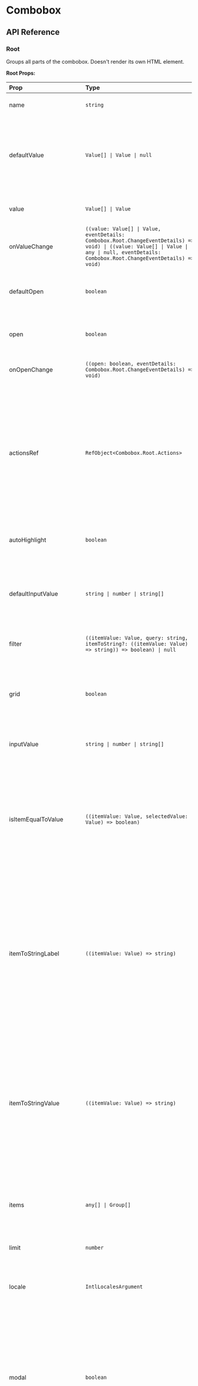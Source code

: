 # Combobox

[//]: types.ts '<-- Autogenerated By (do not edit the following markdown directly)'

## API Reference

### Root

Groups all parts of the combobox. Doesn't render its own HTML element.

**Root Props:**

| Prop                  | Type                                                                                                                                                                                          | Default   | Description                                                                                                                                                                                                                                                                                                                                                                                                                        |
| :-------------------- | :-------------------------------------------------------------------------------------------------------------------------------------------------------------------------------------------- | :-------- | :--------------------------------------------------------------------------------------------------------------------------------------------------------------------------------------------------------------------------------------------------------------------------------------------------------------------------------------------------------------------------------------------------------------------------------- |
| name                  | `string`                                                                                                                                                                                      | -         | Identifies the field when a form is submitted.                                                                                                                                                                                                                                                                                                                                                                                     |
| defaultValue          | `Value[] \| Value \| null`                                                                                                                                                                    | -         | The uncontrolled selected value of the combobox when it's initially rendered.To render a controlled combobox, use the `value` prop instead.                                                                                                                                                                                                                                                                                        |
| value                 | `Value[] \| Value`                                                                                                                                                                            | -         | The selected value of the combobox. Use when controlled.                                                                                                                                                                                                                                                                                                                                                                           |
| onValueChange         | `((value: Value[] \| Value, eventDetails: Combobox.Root.ChangeEventDetails) => void) \| ((value: Value[] \| Value \| any \| null, eventDetails: Combobox.Root.ChangeEventDetails) => void)`   | -         | Event handler called when the selected value of the combobox changes.                                                                                                                                                                                                                                                                                                                                                              |
| defaultOpen           | `boolean`                                                                                                                                                                                     | `false`   | Whether the popup is initially open.To render a controlled popup, use the `open` prop instead.                                                                                                                                                                                                                                                                                                                                     |
| open                  | `boolean`                                                                                                                                                                                     | -         | Whether the popup is currently open. Use when controlled.                                                                                                                                                                                                                                                                                                                                                                          |
| onOpenChange          | `((open: boolean, eventDetails: Combobox.Root.ChangeEventDetails) => void)`                                                                                                                   | -         | Event handler called when the popup is opened or closed.                                                                                                                                                                                                                                                                                                                                                                           |
| actionsRef            | `RefObject<Combobox.Root.Actions>`                                                                                                                                                            | -         | A ref to imperative actions.`unmount`: When specified, the combobox will not be unmounted when closed. Instead, the `unmount` function must be called to unmount the combobox manually. Useful when the combobox's animation is controlled by an external library.                                                                                                                                                                 |
| autoHighlight         | `boolean`                                                                                                                                                                                     | `false`   | Whether to automatically highlight the first item while filtering.                                                                                                                                                                                                                                                                                                                                                                 |
| defaultInputValue     | `string \| number \| string[]`                                                                                                                                                                | -         | The uncontrolled input value when initially rendered.To render a controlled input, use the `inputValue` prop instead.                                                                                                                                                                                                                                                                                                              |
| filter                | `((itemValue: Value, query: string, itemToString?: ((itemValue: Value) => string)) => boolean) \| null`                                                                                       | -         | Filter function used to match items vs input query.                                                                                                                                                                                                                                                                                                                                                                                |
| grid                  | `boolean`                                                                                                                                                                                     | `false`   | Whether list items are presented in a grid layout. When enabled, arrow keys navigate across rows and columns inferred from DOM rows.                                                                                                                                                                                                                                                                                               |
| inputValue            | `string \| number \| string[]`                                                                                                                                                                | -         | The input value of the combobox. Use when controlled.                                                                                                                                                                                                                                                                                                                                                                              |
| isItemEqualToValue    | `((itemValue: Value, selectedValue: Value) => boolean)`                                                                                                                                       | -         | Custom comparison logic used to determine if a combobox item value matches the current selected value. Useful when item values are objects without matching referentially. Defaults to `Object.is` comparison.                                                                                                                                                                                                                     |
| itemToStringLabel     | `((itemValue: Value) => string)`                                                                                                                                                              | -         | When the item values are objects (`<Combobox.Item value={object}>`), this function converts the object value to a string representation for display in the input. If the shape of the object is `{ value, label }`, the label will be used automatically without needing to specify this prop.                                                                                                                                     |
| itemToStringValue     | `((itemValue: Value) => string)`                                                                                                                                                              | -         | When the item values are objects (`<Combobox.Item value={object}>`), this function converts the object value to a string representation for form submission. If the shape of the object is `{ value, label }`, the value will be used automatically without needing to specify this prop.                                                                                                                                          |
| items                 | `any[] \| Group[]`                                                                                                                                                                            | -         | The items to be displayed in the list. Can be either a flat array of items or an array of groups with items.                                                                                                                                                                                                                                                                                                                       |
| limit                 | `number`                                                                                                                                                                                      | `-1`      | The maximum number of items to display in the list.                                                                                                                                                                                                                                                                                                                                                                                |
| locale                | `IntlLocalesArgument`                                                                                                                                                                         | -         | The locale to use for string comparison. Defaults to the user's runtime locale.                                                                                                                                                                                                                                                                                                                                                    |
| modal                 | `boolean`                                                                                                                                                                                     | `false`   | Determines if the popup enters a modal state when open.`true`: user interaction is limited to the popup: document page scroll is locked and pointer interactions on outside elements are disabled., `false`: user interaction with the rest of the document is allowed.                                                                                                                                                            |
| multiple              | `boolean \| undefined`                                                                                                                                                                        | `false`   | Whether multiple items can be selected.                                                                                                                                                                                                                                                                                                                                                                                            |
| onInputValueChange    | `((inputValue: string, eventDetails: Combobox.Root.ChangeEventDetails) => void)`                                                                                                              | -         | Event handler called when the input value changes.                                                                                                                                                                                                                                                                                                                                                                                 |
| onItemHighlighted     | `((highlightedValue: Value \| undefined, eventDetails: Combobox.Root.HighlightEventDetails) => void)`                                                                                         | -         | Callback fired when an item is highlighted or unhighlighted. Receives the highlighted item value (or `undefined` if no item is highlighted) and event details with a `reason` property describing why the highlight changed. The `reason` can be:`'keyboard'`: the highlight changed due to keyboard navigation., `'pointer'`: the highlight changed due to pointer hovering., `'none'`: the highlight changed programmatically.   |
| onOpenChangeComplete  | `((open: boolean) => void)`                                                                                                                                                                   | -         | Event handler called after any animations complete when the popup is opened or closed.                                                                                                                                                                                                                                                                                                                                             |
| openOnInputClick      | `boolean`                                                                                                                                                                                     | `true`    | Whether the popup opens when clicking the input.                                                                                                                                                                                                                                                                                                                                                                                   |
| virtualized           | `boolean`                                                                                                                                                                                     | `false`   | Whether the items are being externally virtualized.                                                                                                                                                                                                                                                                                                                                                                                |
| disabled              | `boolean`                                                                                                                                                                                     | `false`   | Whether the component should ignore user interaction.                                                                                                                                                                                                                                                                                                                                                                              |
| readOnly              | `boolean`                                                                                                                                                                                     | `false`   | Whether the user should be unable to choose a different option from the popup.                                                                                                                                                                                                                                                                                                                                                     |
| required              | `boolean`                                                                                                                                                                                     | `false`   | Whether the user must choose a value before submitting a form.                                                                                                                                                                                                                                                                                                                                                                     |
| inputRef              | `Ref<HTMLInputElement>`                                                                                                                                                                       | -         | A ref to the hidden input element.                                                                                                                                                                                                                                                                                                                                                                                                 |
| id                    | `string`                                                                                                                                                                                      | -         | The id of the component.                                                                                                                                                                                                                                                                                                                                                                                                           |
| children              | `ReactNode`                                                                                                                                                                                   | -         | -                                                                                                                                                                                                                                                                                                                                                                                                                                  |

### Trigger

A button that opens the popup. Renders a `<button>` element.

**Trigger Props:**

| Prop           | Type                                                                                    | Default   | Description                                                                                                                                                                              |
| :------------- | :-------------------------------------------------------------------------------------- | :-------- | :--------------------------------------------------------------------------------------------------------------------------------------------------------------------------------------- |
| nativeButton   | `boolean`                                                                               | `true`    | Whether the component renders a native `<button>` element when replacing it via the `render` prop. Set to `false` if the rendered element is not a button (e.g. `<div>`).                |
| disabled       | `boolean`                                                                               | `false`   | Whether the component should ignore user interaction.                                                                                                                                    |
| className      | `string \| ((state: Combobox.Trigger.State) => string)`                                 | -         | CSS class applied to the element, or a function that returns a class based on the component’s state.                                                                                     |
| render         | `ReactElement \| ((props: HTMLProps, state: Combobox.Trigger.State) => ReactElement)`   | -         | Allows you to replace the component’s HTML element with a different tag, or compose it with another component.Accepts a `ReactElement` or a function that returns the element to render. |

**Trigger Data Attributes:**

| Attribute             | Type    | Description                                                                   |
| :-------------------- | :------ | :---------------------------------------------------------------------------- |
| data-popup-open       | -       | Present when the corresponding popup is open.                                 |
| data-pressed          | -       | Present when the trigger is pressed.                                          |
| data-disabled         | -       | Present when the component is disabled.                                       |
| data-readonly         | -       | Present when the component is readonly.                                       |
| data-required         | -       | Present when the component is required.                                       |
| data-valid            | -       | Present when the component is in valid state (when wrapped in Field.Root).    |
| data-invalid          | -       | Present when the component is in invalid state (when wrapped in Field.Root).  |
| data-dirty            | -       | Present when the component's value has changed (when wrapped in Field.Root).  |
| data-touched          | -       | Present when the component has been touched (when wrapped in Field.Root).     |
| data-filled           | -       | Present when the component has a value (when wrapped in Field.Root).          |
| data-focused          | -       | Present when the trigger is focused (when wrapped in Field.Root).             |

### Trigger.Props

Re-export of [Trigger](#trigger) props.

### Trigger.State

```typescript
type ComboboxTriggerState = {
  open: boolean;
  disabled: boolean;
  touched: boolean;
  dirty: boolean;
  valid: boolean | null;
  filled: boolean;
  focused: boolean;
};
```

### Value

The current value of the combobox. Doesn't render its own HTML element.

**Value Props:**

| Prop           | Type                                                 | Default | Description |
| :------------- | :--------------------------------------------------- | :------ | :---------- |
| children       | `ReactNode \| ((selectedValue: any) => ReactNode)`   | -       | -           |

### Value.Props

Re-export of [Value](#value) props.

### Value.State

```typescript
type ComboboxValueState = {};
```

### Input

A text input to search for items in the list. Renders an `<input>` element.

**Input Props:**

| Prop           | Type                                                                                    | Default   | Description                                                                                                                                                                              |
| :------------- | :-------------------------------------------------------------------------------------- | :-------- | :--------------------------------------------------------------------------------------------------------------------------------------------------------------------------------------- |
| disabled       | `boolean`                                                                               | `false`   | Whether the component should ignore user interaction.                                                                                                                                    |
| className      | `string \| ((state: Combobox.Input.State) => string)`                                   | -         | CSS class applied to the element, or a function that returns a class based on the component’s state.                                                                                     |
| render         | `ReactElement \| ((props: HTMLProps, state: Combobox.Input.State) => ReactElement)`     | -         | Allows you to replace the component’s HTML element with a different tag, or compose it with another component.Accepts a `ReactElement` or a function that returns the element to render. |

**Input Data Attributes:**

| Attribute             | Type    | Description                                                                   |
| :-------------------- | :------ | :---------------------------------------------------------------------------- |
| data-popup-open       | -       | Present when the corresponding popup is open.                                 |
| data-pressed          | -       | Present when the input is pressed.                                            |
| data-disabled         | -       | Present when the component is disabled.                                       |
| data-readonly         | -       | Present when the component is readonly.                                       |
| data-required         | -       | Present when the component is required.                                       |
| data-valid            | -       | Present when the component is in valid state (when wrapped in Field.Root).    |
| data-invalid          | -       | Present when the component is in invalid state (when wrapped in Field.Root).  |
| data-dirty            | -       | Present when the component's value has changed (when wrapped in Field.Root).  |
| data-touched          | -       | Present when the component has been touched (when wrapped in Field.Root).     |
| data-filled           | -       | Present when the component has a value (when wrapped in Field.Root).          |
| data-focused          | -       | Present when the input is focused (when wrapped in Field.Root).               |

### Input.Props

Re-export of [Input](#input) props.

### Input.State

```typescript
type ComboboxInputState = {
  open: boolean;
  disabled: boolean;
  touched: boolean;
  dirty: boolean;
  valid: boolean | null;
  filled: boolean;
  focused: boolean;
};
```

### Icon

An icon that indicates that the trigger button opens the popup. Renders a `<span>` element.

**Icon Props:**

| Prop           | Type                                                                                    | Default | Description                                                                                                                                                                              |
| :------------- | :-------------------------------------------------------------------------------------- | :------ | :--------------------------------------------------------------------------------------------------------------------------------------------------------------------------------------- |
| className      | `string \| ((state: Combobox.Icon.State) => string)`                                    | -       | CSS class applied to the element, or a function that returns a class based on the component’s state.                                                                                     |
| render         | `ReactElement \| ((props: HTMLProps, state: Combobox.Icon.State) => ReactElement)`      | -       | Allows you to replace the component’s HTML element with a different tag, or compose it with another component.Accepts a `ReactElement` or a function that returns the element to render. |

### Icon.Props

Re-export of [Icon](#icon) props.

### Icon.State

```typescript
type ComboboxIconState = {};
```

### Clear

Clears the value when clicked. Renders a `<button>` element.

**Clear Props:**

| Prop           | Type                                                                                    | Default   | Description                                                                                                                                                                              |
| :------------- | :-------------------------------------------------------------------------------------- | :-------- | :--------------------------------------------------------------------------------------------------------------------------------------------------------------------------------------- |
| nativeButton   | `boolean`                                                                               | `true`    | Whether the component renders a native `<button>` element when replacing it via the `render` prop. Set to `false` if the rendered element is not a button (e.g. `<div>`).                |
| disabled       | `boolean`                                                                               | `false`   | Whether the component should ignore user interaction.                                                                                                                                    |
| className      | `string \| ((state: Combobox.Clear.State) => string)`                                   | -         | CSS class applied to the element, or a function that returns a class based on the component’s state.                                                                                     |
| keepMounted    | `boolean`                                                                               | `false`   | Whether the component should remain mounted in the DOM when not visible.                                                                                                                 |
| render         | `ReactElement \| ((props: HTMLProps, state: Combobox.Clear.State) => ReactElement)`     | -         | Allows you to replace the component’s HTML element with a different tag, or compose it with another component.Accepts a `ReactElement` or a function that returns the element to render. |

### Clear.Props

Re-export of [Clear](#clear) props.

### Clear.State

```typescript
type ComboboxClearState = {
  open: boolean;
  disabled: boolean;
  transitionStatus: TransitionStatus;
};
```

### List

A list container for the items. Renders a `<div>` element.

**List Props:**

| Prop           | Type                                                                                    | Default | Description                                                                                                                                                                              |
| :------------- | :-------------------------------------------------------------------------------------- | :------ | :--------------------------------------------------------------------------------------------------------------------------------------------------------------------------------------- |
| children       | `ReactNode \| ((item: any, index: number) => ReactNode)`                                | -       | -                                                                                                                                                                                        |
| className      | `string \| ((state: Combobox.List.State) => string)`                                    | -       | CSS class applied to the element, or a function that returns a class based on the component’s state.                                                                                     |
| render         | `ReactElement \| ((props: HTMLProps, state: Combobox.List.State) => ReactElement)`      | -       | Allows you to replace the component’s HTML element with a different tag, or compose it with another component.Accepts a `ReactElement` or a function that returns the element to render. |

### List.Props

Re-export of [List](#list) props.

### List.State

```typescript
type ComboboxListState = { empty: boolean };
```

### Portal

A portal element that moves the popup to a different part of the DOM. By default, the portal element is appended to `<body>`. Renders a `<div>` element.

**Portal Props:**

| Prop           | Type                                                                                    | Default   | Description                                                                                                                                                                              |
| :------------- | :-------------------------------------------------------------------------------------- | :-------- | :--------------------------------------------------------------------------------------------------------------------------------------------------------------------------------------- |
| container      | `HTMLElement \| ShadowRoot \| RefObject<HTMLElement \| ShadowRoot \| null> \| null`     | -         | A parent element to render the portal element into.                                                                                                                                      |
| className      | `string \| ((state: Combobox.Portal.State) => string)`                                  | -         | CSS class applied to the element, or a function that returns a class based on the component’s state.                                                                                     |
| keepMounted    | `boolean`                                                                               | `false`   | Whether to keep the portal mounted in the DOM while the popup is hidden.                                                                                                                 |
| render         | `ReactElement \| ((props: HTMLProps, state: Combobox.Portal.State) => ReactElement)`    | -         | Allows you to replace the component’s HTML element with a different tag, or compose it with another component.Accepts a `ReactElement` or a function that returns the element to render. |

### Portal.Props

Re-export of [Portal](#portal) props.

### Backdrop

An overlay displayed beneath the popup. Renders a `<div>` element.

**Backdrop Props:**

| Prop           | Type                                                                                    | Default | Description                                                                                                                                                                              |
| :------------- | :-------------------------------------------------------------------------------------- | :------ | :--------------------------------------------------------------------------------------------------------------------------------------------------------------------------------------- |
| className      | `string \| ((state: Combobox.Backdrop.State) => string)`                                | -       | CSS class applied to the element, or a function that returns a class based on the component’s state.                                                                                     |
| render         | `ReactElement \| ((props: HTMLProps, state: Combobox.Backdrop.State) => ReactElement)`  | -       | Allows you to replace the component’s HTML element with a different tag, or compose it with another component.Accepts a `ReactElement` or a function that returns the element to render. |

**Backdrop Data Attributes:**

| Attribute             | Type    | Description                                |
| :-------------------- | :------ | :----------------------------------------- |
| data-open             | -       | Present when the popup is open.            |
| data-closed           | -       | Present when the popup is closed.          |
| data-starting-style   | -       | Present when the popup is animating in.    |
| data-ending-style     | -       | Present when the popup is animating out.   |

### Backdrop.Props

Re-export of [Backdrop](#backdrop) props.

### Backdrop.State

```typescript
type ComboboxBackdropState = { open: boolean; transitionStatus: TransitionStatus };
```

### Positioner

Positions the popup against the trigger. Renders a `<div>` element.

**Positioner Props:**

| Prop                  | Type                                                                                                               | Default                 | Description                                                                                                                                                                                                                                                                                                                                                                                                                                                                                                                                                                                                                                         |
| :-------------------- | :----------------------------------------------------------------------------------------------------------------- | :---------------------- | :-------------------------------------------------------------------------------------------------------------------------------------------------------------------------------------------------------------------------------------------------------------------------------------------------------------------------------------------------------------------------------------------------------------------------------------------------------------------------------------------------------------------------------------------------------------------------------------------------------------------------------------------------- |
| collisionAvoidance    | `CollisionAvoidance`                                                                                               | -                       | Determines how to handle collisions when positioning the popup.                                                                                                                                                                                                                                                                                                                                                                                                                                                                                                                                                                                     |
| align                 | `Align`                                                                                                            | `'center'`              | How to align the popup relative to the specified side.                                                                                                                                                                                                                                                                                                                                                                                                                                                                                                                                                                                              |
| alignOffset           | `number \| OffsetFunction`                                                                                         | `0`                     | Additional offset along the alignment axis in pixels. Also accepts a function that returns the offset to read the dimensions of the anchor and positioner elements, along with its side and alignment.The function takes a `data` object parameter with the following properties:`data.anchor`: the dimensions of the anchor element with properties `width` and `height`., `data.positioner`: the dimensions of the positioner element with properties `width` and `height`., `data.side`: which side of the anchor element the positioner is aligned against., `data.align`: how the positioner is aligned relative to the specified side.        |
| side                  | `Side`                                                                                                             | `'bottom'`              | Which side of the anchor element to align the popup against. May automatically change to avoid collisions.                                                                                                                                                                                                                                                                                                                                                                                                                                                                                                                                          |
| sideOffset            | `number \| OffsetFunction`                                                                                         | `0`                     | Distance between the anchor and the popup in pixels. Also accepts a function that returns the distance to read the dimensions of the anchor and positioner elements, along with its side and alignment.The function takes a `data` object parameter with the following properties:`data.anchor`: the dimensions of the anchor element with properties `width` and `height`., `data.positioner`: the dimensions of the positioner element with properties `width` and `height`., `data.side`: which side of the anchor element the positioner is aligned against., `data.align`: how the positioner is aligned relative to the specified side.       |
| arrowPadding          | `number`                                                                                                           | `5`                     | Minimum distance to maintain between the arrow and the edges of the popup.Use it to prevent the arrow element from hanging out of the rounded corners of a popup.                                                                                                                                                                                                                                                                                                                                                                                                                                                                                   |
| anchor                | `Element \| VirtualElement \| RefObject<Element \| null> \| (() => Element \| VirtualElement \| null) \| null`     | -                       | An element to position the popup against. By default, the popup will be positioned against the trigger.                                                                                                                                                                                                                                                                                                                                                                                                                                                                                                                                             |
| collisionBoundary     | `Boundary`                                                                                                         | `'clipping-ancestors'`  | An element or a rectangle that delimits the area that the popup is confined to.                                                                                                                                                                                                                                                                                                                                                                                                                                                                                                                                                                     |
| collisionPadding      | `Padding`                                                                                                          | `5`                     | Additional space to maintain from the edge of the collision boundary.                                                                                                                                                                                                                                                                                                                                                                                                                                                                                                                                                                               |
| sticky                | `boolean`                                                                                                          | `false`                 | Whether to maintain the popup in the viewport after the anchor element was scrolled out of view.                                                                                                                                                                                                                                                                                                                                                                                                                                                                                                                                                    |
| positionMethod        | `'fixed' \| 'absolute'`                                                                                            | `'absolute'`            | Determines which CSS `position` property to use.                                                                                                                                                                                                                                                                                                                                                                                                                                                                                                                                                                                                    |
| trackAnchor           | `boolean`                                                                                                          | `true`                  | Whether the popup tracks any layout shift of its positioning anchor.                                                                                                                                                                                                                                                                                                                                                                                                                                                                                                                                                                                |
| className             | `string \| ((state: Combobox.Positioner.State) => string)`                                                         | -                       | CSS class applied to the element, or a function that returns a class based on the component’s state.                                                                                                                                                                                                                                                                                                                                                                                                                                                                                                                                                |
| render                | `ReactElement \| ((props: HTMLProps, state: Combobox.Positioner.State) => ReactElement)`                           | -                       | Allows you to replace the component’s HTML element with a different tag, or compose it with another component.Accepts a `ReactElement` or a function that returns the element to render.                                                                                                                                                                                                                                                                                                                                                                                                                                                            |

**Positioner Data Attributes:**

| Attribute             | Type                                                                          | Description                                                            |
| :-------------------- | :---------------------------------------------------------------------------- | :--------------------------------------------------------------------- |
| data-open             | -                                                                             | Present when the popup is open.                                        |
| data-closed           | -                                                                             | Present when the popup is closed.                                      |
| data-anchor-hidden    | -                                                                             | Present when the anchor is hidden.                                     |
| data-align            | `'start' \| 'center' \| 'end'`                                                | Indicates how the popup is aligned relative to specified side.         |
| data-empty            | -                                                                             | Present when the items list is empty.                                  |
| data-side             | `'top' \| 'bottom' \| 'left' \| 'right' \| 'inline-end' \| 'inline-start'`    | Indicates which side the popup is positioned relative to the trigger.  |

**Positioner CSS Variables:**

| Variable                | Type      | Description                                                                                 |
| :---------------------- | :-------- | :------------------------------------------------------------------------------------------ |
| `--anchor-height`       | `number`  | The anchor's height.                                                                        |
| `--anchor-width`        | `number`  | The anchor's width.                                                                         |
| `--available-height`    | `number`  | The available height between the trigger and the edge of the viewport.                      |
| `--available-width`     | `number`  | The available width between the trigger and the edge of the viewport.                       |
| `--transform-origin`    | `string`  | The coordinates that this element is anchored to. Used for animations and transitions.      |

### Positioner.Props

Re-export of [Positioner](#positioner) props.

### Positioner.State

```typescript
type ComboboxPositionerState = {
  open: boolean;
  side: Side;
  align: Align;
  anchorHidden: boolean;
  empty: boolean;
};
```

### Popup

A container for the list. Renders a `<div>` element.

**Popup Props:**

| Prop           | Type                                                                                                                     | Default | Description                                                                                                                                                                                                                                                                                                                                                                                                                    |
| :------------- | :----------------------------------------------------------------------------------------------------------------------- | :------ | :----------------------------------------------------------------------------------------------------------------------------------------------------------------------------------------------------------------------------------------------------------------------------------------------------------------------------------------------------------------------------------------------------------------------------- |
| initialFocus   | `boolean \| RefObject<HTMLElement \| null> \| ((openType: InteractionType) => boolean \| void \| HTMLElement \| null)`   | -       | Determines the element to focus when the popup is opened.`false`: Do not move focus., `true`: Move focus based on the default behavior (first tabbable element or popup)., `RefObject`: Move focus to the ref element., `function`: Called with the interaction type (`mouse`, `touch`, `pen`, or `keyboard`). Return an element to focus, `true` to use the default behavior, or `false`/`undefined` to do nothing.           |
| finalFocus     | `boolean \| RefObject<HTMLElement \| null> \| ((closeType: InteractionType) => boolean \| void \| HTMLElement \| null)`  | -       | Determines the element to focus when the popup is closed.`false`: Do not move focus., `true`: Move focus based on the default behavior (trigger or previously focused element)., `RefObject`: Move focus to the ref element., `function`: Called with the interaction type (`mouse`, `touch`, `pen`, or `keyboard`). Return an element to focus, `true` to use the default behavior, or `false`/`undefined` to do nothing.     |
| className      | `string \| ((state: Combobox.Popup.State) => string)`                                                                    | -       | CSS class applied to the element, or a function that returns a class based on the component’s state.                                                                                                                                                                                                                                                                                                                           |
| render         | `ReactElement \| ((props: HTMLProps, state: Combobox.Popup.State) => ReactElement)`                                      | -       | Allows you to replace the component’s HTML element with a different tag, or compose it with another component.Accepts a `ReactElement` or a function that returns the element to render.                                                                                                                                                                                                                                       |

**Popup Data Attributes:**

| Attribute             | Type                                                                          | Description                                                            |
| :-------------------- | :---------------------------------------------------------------------------- | :--------------------------------------------------------------------- |
| data-open             | -                                                                             | Present when the popup is open.                                        |
| data-closed           | -                                                                             | Present when the popup is closed.                                      |
| data-align            | `'start' \| 'center' \| 'end'`                                                | Indicates how the popup is aligned relative to specified side.         |
| data-empty            | -                                                                             | Present when the items list is empty.                                  |
| data-instant          | `'click' \| 'dismiss'`                                                        | Present if animations should be instant.                               |
| data-side             | `'top' \| 'bottom' \| 'left' \| 'right' \| 'inline-end' \| 'inline-start'`    | Indicates which side the popup is positioned relative to the trigger.  |
| data-starting-style   | -                                                                             | Present when the popup is animating in.                                |
| data-ending-style     | -                                                                             | Present when the popup is animating out.                               |

### Popup.Props

Re-export of [Popup](#popup) props.

### Popup.State

```typescript
type ComboboxPopupState = {
  open: boolean;
  side: Side;
  align: Align;
  anchorHidden: boolean;
  transitionStatus: TransitionStatus;
  empty: boolean;
};
```

### Arrow

Displays an element positioned against the anchor. Renders a `<div>` element.

**Arrow Props:**

| Prop           | Type                                                                                    | Default | Description                                                                                                                                                                              |
| :------------- | :-------------------------------------------------------------------------------------- | :------ | :--------------------------------------------------------------------------------------------------------------------------------------------------------------------------------------- |
| className      | `string \| ((state: Combobox.Arrow.State) => string)`                                   | -       | CSS class applied to the element, or a function that returns a class based on the component’s state.                                                                                     |
| render         | `ReactElement \| ((props: HTMLProps, state: Combobox.Arrow.State) => ReactElement)`     | -       | Allows you to replace the component’s HTML element with a different tag, or compose it with another component.Accepts a `ReactElement` or a function that returns the element to render. |

**Arrow Data Attributes:**

| Attribute             | Type                                                                          | Description                                                            |
| :-------------------- | :---------------------------------------------------------------------------- | :--------------------------------------------------------------------- |
| data-open             | -                                                                             | Present when the popup is open.                                        |
| data-closed           | -                                                                             | Present when the popup is closed.                                      |
| data-uncentered       | -                                                                             | Present when the arrow is uncentered.                                  |
| data-anchor-hidden    | -                                                                             | Present when the anchor is hidden.                                     |
| data-align            | `'start' \| 'center' \| 'end'`                                                | Indicates how the popup is aligned relative to specified side.         |
| data-side             | `'top' \| 'bottom' \| 'left' \| 'right' \| 'inline-end' \| 'inline-start'`    | Indicates which side the popup is positioned relative to the trigger.  |

### Arrow\.Props

Re-export of [Arrow](#arrow) props.

### Arrow\.State

```typescript
type ComboboxArrowState = {
  open: boolean;
  side: Side;
  align: Align;
  uncentered: boolean;
};
```

### Item

An individual item in the list. Renders a `<div>` element.

**Item Props:**

| Prop           | Type                                                                                    | Default   | Description                                                                                                                                                                                                                            |
| :------------- | :-------------------------------------------------------------------------------------- | :-------- | :------------------------------------------------------------------------------------------------------------------------------------------------------------------------------------------------------------------------------------- |
| value          | `any`                                                                                   | `null`    | A unique value that identifies this item.                                                                                                                                                                                              |
| onClick        | `MouseEventHandler<HTMLElement>`                                                        | -         | An optional click handler for the item when selected. It fires when clicking the item with the pointer, as well as when pressing `Enter` with the keyboard if the item is highlighted when the `Input` or `List` element has focus.    |
| index          | `number`                                                                                | -         | The index of the item in the list. Improves performance when specified by avoiding the need to calculate the index automatically from the DOM.                                                                                         |
| nativeButton   | `boolean`                                                                               | `false`   | Whether the component renders a native `<button>` element when replacing it via the `render` prop. Set to `true` if the rendered element is a native button.                                                                           |
| disabled       | `boolean`                                                                               | `false`   | Whether the component should ignore user interaction.                                                                                                                                                                                  |
| children       | `ReactNode`                                                                             | -         | -                                                                                                                                                                                                                                      |
| className      | `string \| ((state: Combobox.Item.State) => string)`                                    | -         | CSS class applied to the element, or a function that returns a class based on the component’s state.                                                                                                                                   |
| render         | `ReactElement \| ((props: HTMLProps, state: Combobox.Item.State) => ReactElement)`      | -         | Allows you to replace the component’s HTML element with a different tag, or compose it with another component.Accepts a `ReactElement` or a function that returns the element to render.                                               |

**Item Data Attributes:**

| Attribute             | Type    | Description                                |
| :-------------------- | :------ | :----------------------------------------- |
| data-selected         | -       | Present when the item is selected.         |
| data-highlighted      | -       | Present when the item is highlighted.      |
| data-disabled         | -       | Present when the item is disabled.         |

### Item.Props

Re-export of [Item](#item) props.

### Item.State

```typescript
type ComboboxItemState = {
  disabled: boolean;
  selected: boolean;
  highlighted: boolean;
};
```

### Group

Groups related items with the corresponding label. Renders a `<div>` element.

**Group Props:**

| Prop           | Type                                                                                    | Default | Description                                                                                                                                                                              |
| :------------- | :-------------------------------------------------------------------------------------- | :------ | :--------------------------------------------------------------------------------------------------------------------------------------------------------------------------------------- |
| items          | `any[]`                                                                                 | -       | Items to be rendered within this group. When provided, child `Collection` components will use these items.                                                                               |
| className      | `string \| ((state: Combobox.Group.State) => string)`                                   | -       | CSS class applied to the element, or a function that returns a class based on the component’s state.                                                                                     |
| render         | `ReactElement \| ((props: HTMLProps, state: Combobox.Group.State) => ReactElement)`     | -       | Allows you to replace the component’s HTML element with a different tag, or compose it with another component.Accepts a `ReactElement` or a function that returns the element to render. |

### Group.Props

Re-export of [Group](#group) props.

### Group.State

```typescript
type ComboboxGroupState = {};
```

### GroupLabel

An accessible label that is automatically associated with its parent group. Renders a `<div>` element.

**GroupLabel Props:**

| Prop           | Type                                                                                           | Default | Description                                                                                                                                                                              |
| :------------- | :--------------------------------------------------------------------------------------------- | :------ | :--------------------------------------------------------------------------------------------------------------------------------------------------------------------------------------- |
| className      | `string \| ((state: Combobox.GroupLabel.State) => string)`                                     | -       | CSS class applied to the element, or a function that returns a class based on the component’s state.                                                                                     |
| render         | `ReactElement \| ((props: HTMLProps, state: Combobox.GroupLabel.State) => ReactElement)`       | -       | Allows you to replace the component’s HTML element with a different tag, or compose it with another component.Accepts a `ReactElement` or a function that returns the element to render. |

### GroupLabel.Props

Re-export of [GroupLabel](#grouplabel) props.

### GroupLabel.State

```typescript
type ComboboxGroupLabelState = {};
```

### Separator

A separator element accessible to screen readers. Renders a `<div>` element.

**Separator Props:**

| Prop           | Type                                                                                    | Default          | Description                                                                                                                                                                              |
| :------------- | :-------------------------------------------------------------------------------------- | :--------------- | :--------------------------------------------------------------------------------------------------------------------------------------------------------------------------------------- |
| orientation    | `Orientation`                                                                           | `'horizontal'`   | The orientation of the separator.                                                                                                                                                        |
| className      | `string \| ((state: Combobox.Separator.State) => string)`                               | -                | CSS class applied to the element, or a function that returns a class based on the component’s state.                                                                                     |
| render         | `ReactElement \| ((props: HTMLProps, state: Combobox.Separator.State) => ReactElement)` | -                | Allows you to replace the component’s HTML element with a different tag, or compose it with another component.Accepts a `ReactElement` or a function that returns the element to render. |

### Status

Displays a status message whose content changes are announced politely to screen readers. Useful for conveying the status of an asynchronously loaded list. Renders a `<div>` element.

**Status Props:**

| Prop           | Type                                                                                    | Default | Description                                                                                                                                                                              |
| :------------- | :-------------------------------------------------------------------------------------- | :------ | :--------------------------------------------------------------------------------------------------------------------------------------------------------------------------------------- |
| className      | `string \| ((state: Combobox.Status.State) => string)`                                  | -       | CSS class applied to the element, or a function that returns a class based on the component’s state.                                                                                     |
| render         | `ReactElement \| ((props: HTMLProps, state: Combobox.Status.State) => ReactElement)`    | -       | Allows you to replace the component’s HTML element with a different tag, or compose it with another component.Accepts a `ReactElement` or a function that returns the element to render. |

### Status.Props

Re-export of [Status](#status) props.

### Status.State

```typescript
type ComboboxStatusState = {};
```

### Empty

Renders its children only when the list is empty. Requires the `items` prop on the root component. Announces changes politely to screen readers. Renders a `<div>` element.

**Empty Props:**

| Prop           | Type                                                                                    | Default | Description                                                                                                                                                                              |
| :------------- | :-------------------------------------------------------------------------------------- | :------ | :--------------------------------------------------------------------------------------------------------------------------------------------------------------------------------------- |
| className      | `string \| ((state: Combobox.Empty.State) => string)`                                   | -       | CSS class applied to the element, or a function that returns a class based on the component’s state.                                                                                     |
| render         | `ReactElement \| ((props: HTMLProps, state: Combobox.Empty.State) => ReactElement)`     | -       | Allows you to replace the component’s HTML element with a different tag, or compose it with another component.Accepts a `ReactElement` or a function that returns the element to render. |

### Empty.Props

Re-export of [Empty](#empty) props.

### Empty.State

```typescript
type ComboboxEmptyState = {};
```

### Collection

Renders filtered list items. Doesn't render its own HTML element.

If rendering a flat list, pass a function child to the `List` component instead, which implicitly wraps it.

**Collection Props:**

| Prop           | Type                                         | Default | Description |
| :------------- | :------------------------------------------- | :------ | :---------- |
| children       | `((item: any, index: number) => ReactNode)`  | -       | -           |

### Collection.Props

Re-export of [Collection](#collection) props.

### Row

Displays a single row of items in a grid list. Enable `grid` on the root component to turn the listbox into a grid. Renders a `<div>` element.

**Row Props:**

| Prop           | Type                                                                                    | Default | Description                                                                                                                                                                              |
| :------------- | :-------------------------------------------------------------------------------------- | :------ | :--------------------------------------------------------------------------------------------------------------------------------------------------------------------------------------- |
| className      | `string \| ((state: Combobox.Row.State) => string)`                                     | -       | CSS class applied to the element, or a function that returns a class based on the component’s state.                                                                                     |
| render         | `ReactElement \| ((props: HTMLProps, state: Combobox.Row.State) => ReactElement)`       | -       | Allows you to replace the component’s HTML element with a different tag, or compose it with another component.Accepts a `ReactElement` or a function that returns the element to render. |

### Row\.Props

Re-export of [Row](#row) props.

### Row\.State

```typescript
type ComboboxRowState = {};
```

### Chips

A container for the chips in a multiselectable input. Renders a `<div>` element.

**Chips Props:**

| Prop           | Type                                                                                    | Default | Description                                                                                                                                                                              |
| :------------- | :-------------------------------------------------------------------------------------- | :------ | :--------------------------------------------------------------------------------------------------------------------------------------------------------------------------------------- |
| className      | `string \| ((state: Combobox.Chips.State) => string)`                                   | -       | CSS class applied to the element, or a function that returns a class based on the component’s state.                                                                                     |
| render         | `ReactElement \| ((props: HTMLProps, state: Combobox.Chips.State) => ReactElement)`     | -       | Allows you to replace the component’s HTML element with a different tag, or compose it with another component.Accepts a `ReactElement` or a function that returns the element to render. |

### Chips.Props

Re-export of [Chips](#chips) props.

### Chips.State

```typescript
type ComboboxChipsState = {};
```

### Chip

An individual chip that represents a value in a multiselectable input. Renders a `<div>` element.

**Chip Props:**

| Prop           | Type                                                                                    | Default | Description                                                                                                                                                                              |
| :------------- | :-------------------------------------------------------------------------------------- | :------ | :--------------------------------------------------------------------------------------------------------------------------------------------------------------------------------------- |
| className      | `string \| ((state: Combobox.Chip.State) => string)`                                    | -       | CSS class applied to the element, or a function that returns a class based on the component’s state.                                                                                     |
| render         | `ReactElement \| ((props: HTMLProps, state: Combobox.Chip.State) => ReactElement)`      | -       | Allows you to replace the component’s HTML element with a different tag, or compose it with another component.Accepts a `ReactElement` or a function that returns the element to render. |

### Chip.Props

Re-export of [Chip](#chip) props.

### Chip.State

```typescript
type ComboboxChipState = { disabled: boolean };
```

### ChipRemove

A button to remove a chip. Renders a `<button>` element.

**ChipRemove Props:**

| Prop           | Type                                                                                           | Default   | Description                                                                                                                                                                              |
| :------------- | :--------------------------------------------------------------------------------------------- | :-------- | :--------------------------------------------------------------------------------------------------------------------------------------------------------------------------------------- |
| nativeButton   | `boolean`                                                                                      | `true`    | Whether the component renders a native `<button>` element when replacing it via the `render` prop. Set to `false` if the rendered element is not a button (e.g. `<div>`).                |
| className      | `string \| ((state: Combobox.ChipRemove.State) => string)`                                     | -         | CSS class applied to the element, or a function that returns a class based on the component’s state.                                                                                     |
| render         | `ReactElement \| ((props: HTMLProps, state: Combobox.ChipRemove.State) => ReactElement)`       | -         | Allows you to replace the component’s HTML element with a different tag, or compose it with another component.Accepts a `ReactElement` or a function that returns the element to render. |

### ChipRemove.Props

Re-export of [ChipRemove](#chipremove) props.

### ChipRemove.State

```typescript
type ComboboxChipRemoveState = { disabled: boolean };
```

### ItemIndicator

Indicates whether the item is selected. Renders a `<span>` element.

**ItemIndicator Props:**

| Prop           | Type                                                                                           | Default   | Description                                                                                                                                                                              |
| :------------- | :--------------------------------------------------------------------------------------------- | :-------- | :--------------------------------------------------------------------------------------------------------------------------------------------------------------------------------------- |
| children       | `ReactNode`                                                                                    | -         | -                                                                                                                                                                                        |
| className      | `string \| ((state: Combobox.ItemIndicator.State) => string)`                                  | -         | CSS class applied to the element, or a function that returns a class based on the component’s state.                                                                                     |
| keepMounted    | `boolean`                                                                                      | `false`   | Whether to keep the HTML element in the DOM when the item is not selected.                                                                                                               |
| render         | `ReactElement \| ((props: HTMLProps, state: Combobox.ItemIndicator.State) => ReactElement)`    | -         | Allows you to replace the component’s HTML element with a different tag, or compose it with another component.Accepts a `ReactElement` or a function that returns the element to render. |

### ItemIndicator.Props

Re-export of [ItemIndicator](#itemindicator) props.

### ItemIndicator.State

```typescript
type ComboboxItemIndicatorState = {
  selected: boolean;
  transitionStatus: TransitionStatus;
};
```

### useFilter

Matches items against a query using `Intl.Collator` for robust string matching.

```typescript
(options?: {
  multiple?: boolean;
  value?: any;
  locale?: IntlLocalesArgument;
}) => {
  contains: (item: any, query: string) => boolean;
  startsWith: (item: any, query: string) => boolean;
  endsWith: (item: any, query: string) => boolean;
};
```

### Separator..Props

```typescript
type SeparatorProps = {
  orientation?: Orientation;
  className?: string | ((state: { orientation: Orientation }) => string);
  render?:
    | ReactElement
    | ((props: HTMLProps, state: { orientation: Orientation }) => ReactElement);
};
```

### Separator..State

```typescript
type SeparatorState = { orientation: Orientation };
```
